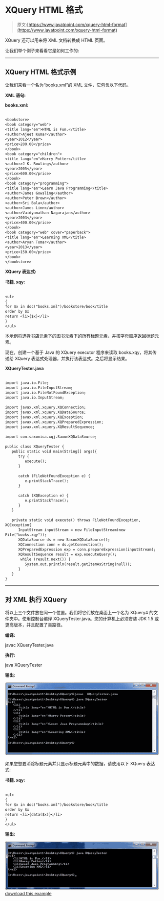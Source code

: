 # XQuery HTML 格式

> 原文:[https://www.javatpoint.com/xquery-html-format](https://www.javatpoint.com/xquery-html-format)

XQuery 还可以用来将 XML 文档转换成 HTML 页面。

让我们举个例子来看看它是如何工作的:

* * *

## XQuery HTML 格式示例

让我们来看一个名为“books.xml”的 XML 文件，它包含以下代码。

**XML 语句:**

**books.xml:**

```

<bookstore>
<book category="web">
<title lang="en">HTML is Fun.</title>
<author>Ajeet Kumar</author>
<year>2012</year>
<price>200.00</price>
</book>
<book category="children">
<title lang="en">Harry Potter</title>
<author>J K. Rowling</author>
<year>2005</year>
<price>600.00</price>
</book>
<book category="programming">
<title lang="en">Learn Java Programming</title>
<author>James Gowsling</author>
<author>Peter Brown</author>
<author>Sri Bala</author>
<author>James Linn</author>
<author>Vaidyanathan Nagarajan</author>
<year>2003</year>
<price>400.00</price>
</book>
<book category="web" cover="paperback">
<title lang="en">Learning XML</title>
<author>Aryan Tomar</author>
<year>2013</year>
<price>150.00</price>
</book>
</bookstore>

```

**XQuery 表达式:**

**书籍. xqy:**

```

<ul>
{
for $x in doc("books.xml")/bookstore/book/title
order by $x
return <li>{$x}</li>
}
</ul>

```

本示例将选择书店元素下的图书元素下的所有标题元素，并按字母顺序返回标题元素。

现在，创建一个基于 Java 的 XQuery executor 程序来读取 books.xqy，将其传递给 XQuery 表达式处理器，并执行该表达式。之后将显示结果。

**XQueryTester.java**

```

import java.io.File;
import java.io.FileInputStream;
import java.io.FileNotFoundException;
import java.io.InputStream;

import javax.xml.xquery.XQConnection;
import javax.xml.xquery.XQDataSource;
import javax.xml.xquery.XQException;
import javax.xml.xquery.XQPreparedExpression;
import javax.xml.xquery.XQResultSequence;

import com.saxonica.xqj.SaxonXQDataSource;

public class XQueryTester {
   public static void main(String[] args){
      try {
         execute();
      }

      catch (FileNotFoundException e) {
         e.printStackTrace();
      }

      catch (XQException e) {
         e.printStackTrace();
      }
   }

   private static void execute() throws FileNotFoundException, XQException{
      InputStream inputStream = new FileInputStream(new File("books.xqy"));
      XQDataSource ds = new SaxonXQDataSource();
      XQConnection conn = ds.getConnection();
      XQPreparedExpression exp = conn.prepareExpression(inputStream);
      XQResultSequence result = exp.executeQuery();
       while (result.next()) {
         System.out.println(result.getItemAsString(null));
      }
   }	
}

```

* * *

## 对 XML 执行 XQuery

将以上三个文件放在同一个位置。我们将它们放在桌面上一个名为 XQuery4 的文件夹中。使用控制台编译 XQueryTester.java。您的计算机上必须安装 JDK 1.5 或更高版本，并且配置了类路径。

**编译:**

javac XQueryTester.java

**执行:**

java XQueryTester

**输出:**

![XQUERY Html format 1](img/9beae0e6704978f6d8bfac6bf7be7b92.png)

如果您想要消除标题元素并只显示标题元素中的数据，请使用以下 XQuery 表达式:

**书籍. xqy:**

```

<ul>
{
for $x in doc("books.xml")/bookstore/book/title
order by $x
return <li>{data($x)}</li>
}
</ul>

```

**输出:**

![XQUERY Html format 2](img/539e754524e67c339cc05103ac3ee03e.png)[download this example](https://static.javatpoint.com/xquery/src/XQuery4.zip)
